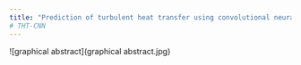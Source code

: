 ```yaml
---
title: "Prediction of turbulent heat transfer using convolutional neural networks"
# THT-CNN
---
```

![graphical abstract](graphical abstract.jpg)
